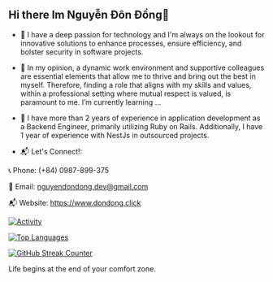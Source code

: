 ## Hi there Im Nguyễn Đôn Đổng👋

- 🔭 I have a deep passion for technology and I'm always on the lookout for innovative solutions to enhance processes, ensure efficiency, and bolster security in software projects.

- 🌱 In my opinion, a dynamic work environment and supportive colleagues are essential elements that allow me to thrive and bring out the best in myself. Therefore, finding a role that aligns with my skills and values, within a professional setting where mutual respect is valued, is paramount to me.
I’m currently learning ...
- 👯 I have more than 2 years of experience in application development as a Backend Engineer, primarily utilizing Ruby on Rails. Additionally, I have 1 year of experience with NestJs in outsourced projects.
- 📬 Let's Connect!:
  
📞 Phone: (+84) 0987-899-375

📧 Email: nguyendondong.dev@gmail.com

 📬 Website: https://www.dondong.click

  
[![Activity](https://github-readme-stats.vercel.app/api?username=nguyendondong&count_private=true&show_icons=true&include_all_commits=true&theme=vue-dark&custom_title=Activity)](https://github.com/anuraghazra/github-readme-stats)

[![Top Languages](https://github-readme-stats.vercel.app/api/top-langs/?username=nguyendondong&theme=vue-dark&custom_title=Languages&layout=compact)](https://github.com/anuraghazra/github-readme-stats)

[![GitHub Streak Counter](https://github-readme-streak-stats.herokuapp.com/?user=nguyendondong&theme=vue-dark)](https://git.io/streak-stats)
<!--START_SECTION:auto_commit-->
Life begins at the end of your comfort zone.
<!--END_SECTION:auto_commit-->